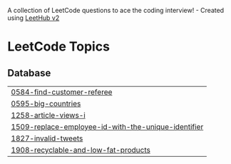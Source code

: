 A collection of LeetCode questions to ace the coding interview! - Created using [LeetHub v2](https://github.com/arunbhardwaj/LeetHub-2.0)
<!---LeetCode Topics Start-->
# LeetCode Topics
## Database
|  |
| ------- |
| [0584-find-customer-referee](https://github.com/MoreVishal2/leetcode-MySQL/tree/master/0584-find-customer-referee) |
| [0595-big-countries](https://github.com/MoreVishal2/leetcode-MySQL/tree/master/0595-big-countries) |
| [1258-article-views-i](https://github.com/MoreVishal2/leetcode-MySQL/tree/master/1258-article-views-i) |
| [1509-replace-employee-id-with-the-unique-identifier](https://github.com/MoreVishal2/leetcode-MySQL/tree/master/1509-replace-employee-id-with-the-unique-identifier) |
| [1827-invalid-tweets](https://github.com/MoreVishal2/leetcode-MySQL/tree/master/1827-invalid-tweets) |
| [1908-recyclable-and-low-fat-products](https://github.com/MoreVishal2/leetcode-MySQL/tree/master/1908-recyclable-and-low-fat-products) |
<!---LeetCode Topics End-->